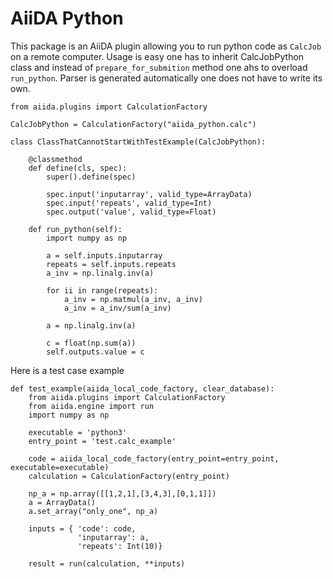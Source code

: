 # AiiDA Python

This package is an AiiDA plugin allowing you to run python code as `CalcJob` on a remote computer. Usage is easy one has to inherit CalcJobPython class and instead of `prepare_for_submition` method one ahs to overload `run_python`. Parser is generated automatically one does not have to write its own.


```from aiida.orm import (Int, Float, Str, List, ArrayData)
from aiida.plugins import CalculationFactory

CalcJobPython = CalculationFactory("aiida_python.calc")

class ClassThatCannotStartWithTestExample(CalcJobPython):

    @classmethod
    def define(cls, spec):
        super().define(spec)

        spec.input('inputarray', valid_type=ArrayData)
        spec.input('repeats', valid_type=Int)
        spec.output('value', valid_type=Float)

    def run_python(self):
        import numpy as np

        a = self.inputs.inputarray
        repeats = self.inputs.repeats
        a_inv = np.linalg.inv(a)

        for ii in range(repeats):
            a_inv = np.matmul(a_inv, a_inv)
            a_inv = a_inv/sum(a_inv)

        a = np.linalg.inv(a)

        c = float(np.sum(a))
        self.outputs.value = c
```
Here is a test case example
```
def test_example(aiida_local_code_factory, clear_database):
    from aiida.plugins import CalculationFactory
    from aiida.engine import run
    import numpy as np

    executable = 'python3'
    entry_point = 'test.calc_example'

    code = aiida_local_code_factory(entry_point=entry_point, executable=executable)
    calculation = CalculationFactory(entry_point)

    np_a = np.array([[1,2,1],[3,4,3],[0,1,1]])
    a = ArrayData()
    a.set_array("only_one", np_a)

    inputs = { 'code': code,
               'inputarray': a,
               'repeats': Int(10)}

    result = run(calculation, **inputs)
```

